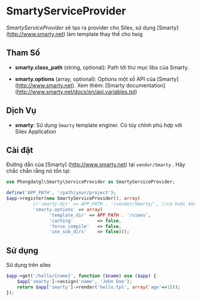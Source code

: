 SmartyServiceProvider
===================

*SmartyServiceProvider* sẽ tạo ra provider cho Silex, sử dụng [Smarty] (http://www.smarty.net) làm template thay thế cho twig

Tham Số
----------

* **smarty.class_path** (string, optional): Path tới thư mục libs của Smarty.

* **smarty.options** (array, optional): Options một số API của [Smarty] (http://www.smarty.net). Xem thêm: [Smarty documentation] (http://www.smarty.net/docs/en/api.variables.tpl)

Dịch Vụ
--------

* **smarty**: Sử dụng ``Smarty`` template enginer. Có tùy chỉnh phù hợp với Silex Application

Cài đặt
-----------
 
Đường dẫn của [Smarty] (http://www.smarty.net) tại ``vendor/Smarty`` . Hãy chắc chắn rằng nó tồn tại:

```php
use Phongdatgl\Smarty\ServiceProvider as SmartyServiceProvider;

define('APP_PATH', '/path/your/project');
$app->register(new SmartyServiceProvider(), array(
          //'smarty.dir' => APP_PATH . '/vendor/Smarty/', //có hoặc không. Không có thì app sẽ mặc định lấy từ vendor
          'smarty.options' => array(
                'template_dir' => APP_PATH . '/views',
                'caching'         => false,
                'force_compile'   => false,
                'use_sub_dirs'    => false)));
```

Sử dụng
-----

Sử dụng trên silex

```php
$app->get('/hello/{name}', function ($name) use ($app) {
	$app['smarty']->assign('name', 'John Doe');
    return $app['smarty']->render('hello.tpl', array('age'=>15));
});
```
